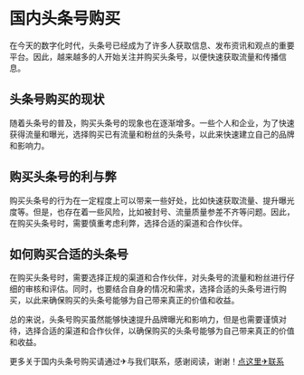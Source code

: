 # 国内头条号购买

在今天的数字化时代，头条号已经成为了许多人获取信息、发布资讯和观点的重要平台。因此，越来越多的人开始关注并购买头条号，以便快速获取流量和传播信息。

## 头条号购买的现状

随着头条号的普及，购买头条号的现象也在逐渐增多。一些个人和企业，为了快速获得流量和曝光，选择购买已有流量和粉丝的头条号，以此来快速建立自己的品牌和影响力。

## 购买头条号的利与弊

购买头条号的行为在一定程度上可以带来一些好处，比如快速获取流量、提升曝光度等。但是，也存在着一些风险，比如被封号、流量质量参差不齐等问题。因此，在购买头条号时，需要慎重考虑利弊，选择合适的渠道和合作伙伴。

## 如何购买合适的头条号

在购买头条号时，需要选择正规的渠道和合作伙伴，对头条号的流量和粉丝进行仔细的审核和评估。同时，也要结合自身的情况和需求，选择合适的头条号进行购买，以此来确保购买的头条号能够为自己带来真正的价值和收益。

总的来说，头条号购买虽然能够快速提升品牌曝光和影响力，但是也需要谨慎对待，选择合适的渠道和合作伙伴，以确保购买的头条号能够为自己带来真正的价值和收益。

更多关于国内头条号购买请通过✈与我们联系，感谢阅读，谢谢！[点这里✈联系](https://abc.k02.cc)
